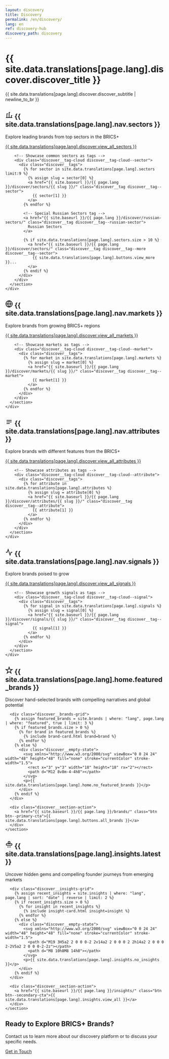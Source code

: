 ```yaml
---
layout: discovery
title: Discovery
permalink: /en/discovery/
lang: en
ref: discovery-hub
discovery_path: discovery
---
```


<!-- Hero Panel -->
<div class="panel panel--hero">
  <div class="panel__content">
    <h1 class="panel__heading-primary discover__title">{{ site.data.translations[page.lang].discover.discover_title }}</h1>
    <p class="panel__subtitle">{{ site.data.translations[page.lang].discover.discover_subtitle | newline_to_br }}</p>
  </div>
</div>

<!-- 2x2 Discovery Categories Grid -->
<div class="discovery-hub-grid">
  <!-- Sectors Discovery Panel - Top Left -->
  <div class="panel panel--olive-soft discover-panel">
    <div class="panel__content">
      <!-- Sector Discovery Section -->
      <section class="discover__section">
        <div class="discover__section-header">
          <h2 class="discover__section-title">
            <span class="discover__icon discover__icon--sector">
              <svg xmlns="http://www.w3.org/2000/svg" viewBox="0 0 24 24" width="24" height="24" fill="none" stroke="currentColor" stroke-width="2">
                <path d="M2 20h20M5 20V8h3m4 12V4h3m4 16v-6h3"></path>
              </svg>
            </span>
            {{ site.data.translations[page.lang].nav.sectors }}
          </h2>
          <p class="discover__section-description">Explore leading brands from top sectors in the BRICS+</p>
          <a href="{{ site.baseurl }}/{{ page.lang }}/discover/sectors/" class="discover__section-link">{{ site.data.translations[page.lang].discover.view_all_sectors }}</a>
        </div>
        
        <!-- Showcase common sectors as tags -->
        <div class="discover__tag-cloud discover__tag-cloud--sector">
          <div class="discover__tags">
            {% for sector in site.data.translations[page.lang].sectors limit:9 %}
              {% assign slug = sector[0] %}
              <a href="{{ site.baseurl }}/{{ page.lang }}/discover/sectors/{{ slug }}/" class="discover__tag discover__tag--sector">
                {{ sector[1] }}
              </a>
            {% endfor %}
            
            <!-- Special Russian Sectors tag -->
            <a href="{{ site.baseurl }}/{{ page.lang }}/discover/russian-sectors/" class="discover__tag discover__tag--russian-sector">
              Russian Sectors
            </a>
            
            {% if site.data.translations[page.lang].sectors.size > 10 %}
              <a href="{{ site.baseurl }}/{{ page.lang }}/discover/sectors/" class="discover__tag discover__tag--more discover__tag--sector">
                {{ site.data.translations[page.lang].buttons.view_more }}...
              </a>
            {% endif %}
          </div>
        </div>
      </section>
    </div>
  </div>

  <!-- Market Discovery Panel - Top Right -->
  <div class="panel panel--sky-soft">
    <div class="panel__content">
      <!-- Market Discovery Section -->
      <section class="discover__section">
        <div class="discover__section-header">
          <h2 class="discover__section-title">
            <span class="discover__icon discover__icon--market">
              <svg xmlns="http://www.w3.org/2000/svg" viewBox="0 0 24 24" width="24" height="24" fill="none" stroke="currentColor" stroke-width="2">
                <circle cx="12" cy="12" r="10"></circle>
                <path d="M2 12h20M12 2a15.3 15.3 0 0 1 4 10 15.3 15.3 0 0 1-4 10 15.3 15.3 0 0 1-4-10 15.3 15.3 0 0 1 4-10z"></path>
              </svg>
            </span>
            {{ site.data.translations[page.lang].nav.markets }}
          </h2>
          <p class="discover__section-description">Explore brands from growing BRICS+ regions</p>
          <a href="{{ site.baseurl }}/{{ page.lang }}/discover/markets/" class="discover__section-link">{{ site.data.translations[page.lang].discover.view_all_markets }}</a>
        </div>
        
        <!-- Showcase markets as tags -->
        <div class="discover__tag-cloud discover__tag-cloud--market">
          <div class="discover__tags">
            {% for market in site.data.translations[page.lang].markets %}
              {% assign slug = market[0] %}
              <a href="{{ site.baseurl }}/{{ page.lang }}/discover/markets/{{ slug }}/" class="discover__tag discover__tag--market">
                {{ market[1] }}
              </a>
            {% endfor %}
          </div>
        </div>
      </section>
    </div>
  </div>

  <!-- Attributes Discovery Panel - Bottom Left -->
  <div class="panel panel--secondary-soft">
    <div class="panel__content">
      <!-- Attributes Discovery Section -->
      <section class="discover__section">
        <div class="discover__section-header">
          <h2 class="discover__section-title">
            <span class="discover__icon discover__icon--attribute">
              <svg xmlns="http://www.w3.org/2000/svg" viewBox="0 0 24 24" width="24" height="24" fill="none" stroke="currentColor" stroke-width="2">
                <path d="M4 7h16M4 12h16M4 17h10"></path>
              </svg>
            </span>
            {{ site.data.translations[page.lang].nav.attributes }}
          </h2>
          <p class="discover__section-description">Explore brands with different features from the BRICS+</p>
          <a href="{{ site.baseurl }}/{{ page.lang }}/discover/attributes/" class="discover__section-link">{{ site.data.translations[page.lang].discover.view_all_attributes }}</a>
        </div>
        
        <!-- Showcase attributes as tags -->
        <div class="discover__tag-cloud discover__tag-cloud--attribute">
          <div class="discover__tags">
            {% for attribute in site.data.translations[page.lang].attributes %}
              {% assign slug = attribute[0] %}
              <a href="{{ site.baseurl }}/{{ page.lang }}/discover/attributes/{{ slug }}/" class="discover__tag discover__tag--attribute">
                {{ attribute[1] }}
              </a>
            {% endfor %}
          </div>
        </div>
      </section>
    </div>
  </div>

  <!-- Growth Signals Discovery Panel - Bottom Right -->
  <div class="panel panel--accent-soft">
    <div class="panel__content">
      <!-- Growth Signals Discovery Section -->
      <section class="discover__section">
        <div class="discover__section-header">
          <h2 class="discover__section-title">
            <span class="discover__icon discover__icon--signal">
              <svg xmlns="http://www.w3.org/2000/svg" viewBox="0 0 24 24" width="24" height="24" fill="none" stroke="currentColor" stroke-width="2">
                <path d="M22 12h-4l-3 9L9 3l-3 9H2"></path>
              </svg>
            </span>
            {{ site.data.translations[page.lang].nav.signals }}
          </h2>
          <p class="discover__section-description">Explore brands poised to grow</p>
          <a href="{{ site.baseurl }}/{{ page.lang }}/discover/signals/" class="discover__section-link">{{ site.data.translations[page.lang].discover.view_all_signals }}</a>
        </div>
        
        <!-- Showcase growth signals as tags -->
        <div class="discover__tag-cloud discover__tag-cloud--signal">
          <div class="discover__tags">
            {% for signal in site.data.translations[page.lang].signals %}
              {% assign slug = signal[0] %}
              <a href="{{ site.baseurl }}/{{ page.lang }}/discover/signals/{{ slug }}/" class="discover__tag discover__tag--signal">
                {{ signal[1] }}
              </a>
            {% endfor %}
          </div>
        </div>
      </section>
    </div>
  </div>
</div>

<!-- Featured Brands Panel - Keep as light -->
<div class="panel panel--light">
  <div class="panel__content">
    <!-- Featured Brands Section -->
    <section class="discover__section discover__section--featured">
      <div class="discover__section-header">
        <h2 class="discover__section-title">
          <span class="discover__icon">
            <svg xmlns="http://www.w3.org/2000/svg" viewBox="0 0 24 24" width="24" height="24" fill="none" stroke="currentColor" stroke-width="2">
              <path d="M12 2l2.4 7.4h7.6l-6 4.6 2.3 7-6.3-4.6-6.3 4.6 2.3-7-6-4.6h7.6z"></path>
            </svg>
          </span>
          {{ site.data.translations[page.lang].home.featured_brands }}
        </h2>
        <p class="discover__section-description">Discover hand-selected brands with compelling narratives and global potential</p>
      </div>
      
      <div class="discover__brands-grid">
        {% assign featured_brands = site.brands | where: "lang", page.lang | where: "featured", true | limit: 3 %}
        {% if featured_brands.size > 0 %}
          {% for brand in featured_brands %}
            {% include brand-card.html brand=brand %}
          {% endfor %}
        {% else %}
          <div class="discover__empty-state">
            <svg xmlns="http://www.w3.org/2000/svg" viewBox="0 0 24 24" width="48" height="48" fill="none" stroke="currentColor" stroke-width="1.5">
              <rect x="3" y="3" width="18" height="18" rx="2"></rect>
              <path d="M12 8v8m-4-4h8"></path>
            </svg>
            <p>{{ site.data.translations[page.lang].home.no_featured_brands }}</p>
          </div>
        {% endif %}
      </div>
      
      <div class="discover__section-action">
        <a href="{{ site.baseurl }}/{{ page.lang }}/brands/" class="btn btn--primary-cta">{{ site.data.translations[page.lang].buttons.all_brands }}</a>
      </div>
    </section>
  </div>
</div>

<!-- Latest Insights Panel - Keep as primary-soft -->
<div class="panel panel--primary-soft">
  <div class="panel__content">
    <!-- Latest Insights Section -->
    <section class="discover__section discover__section--insights">
      <div class="discover__section-header">
        <h2 class="discover__section-title">
          <span class="discover__icon">
            <svg xmlns="http://www.w3.org/2000/svg" viewBox="0 0 24 24" width="24" height="24" fill="none" stroke="currentColor" stroke-width="2">
              <path d="M12 2a3 3 0 0 0 0 6 3 3 0 0 0 0-6z"></path>
              <path d="M19 9H5a2 2 0 0 0-2 2v1a2 2 0 0 0 2 2h14a2 2 0 0 0 2-2v-1a2 2 0 0 0-2-2z"></path>
              <path d="M12 18v3M8 18v3M16 18v3"></path>
            </svg>
          </span>
          {{ site.data.translations[page.lang].insights.latest }}
        </h2>
        <p class="discover__section-description">Uncover hidden gems and compelling founder journeys from emerging markets</p>
      </div>
      
      <div class="discover__insights-grid">
        {% assign recent_insights = site.insights | where: "lang", page.lang | sort: "date" | reverse | limit: 2 %}
        {% if recent_insights.size > 0 %}
          {% for insight in recent_insights %}
            {% include insight-card.html insight=insight %}
          {% endfor %}
        {% else %}
          <div class="discover__empty-state">
            <svg xmlns="http://www.w3.org/2000/svg" viewBox="0 0 24 24" width="48" height="48" fill="none" stroke="currentColor" stroke-width="1.5">
              <path d="M19 3H5a2 2 0 0 0-2 2v14a2 2 0 0 0 2 2h14a2 2 0 0 0 2-2V5a2 2 0 0 0-2-2z"></path>
              <path d="M8 10h8M8 14h8"></path>
            </svg>
            <p>{{ site.data.translations[page.lang].insights.no_insights }}</p>
          </div>
        {% endif %}
      </div>
      
      <div class="discover__section-action">
        <a href="{{ site.baseurl }}/{{ page.lang }}/insights/" class="btn btn--secondary-cta">{{ site.data.translations[page.lang].insights.view_all }}</a>
      </div>
    </section>
  </div>
</div>

<!-- Contact CTA Panel - Keep as cta -->
<div class="panel panel--cta">
  <div class="panel__content panel--centered">
    <h2 class="panel__heading-secondary">Ready to Explore BRICS+ Brands?</h2>
    <p class="panel__lead-text">Contact us to learn more about our discovery platform or to discuss your specific needs.</p>
    <!-- <a href="{{ site.baseurl }}/{{ page.lang }}/about/#contact" class="btn-secondary">Get in Touch</a> -->
    <div class="cta-buttons">
      <a href="{{ site.baseurl }}/{{ page.lang }}/about/#contact" class="btn btn--secondary-cta">Get in Touch</a>
    </div>
  </div>
</div>